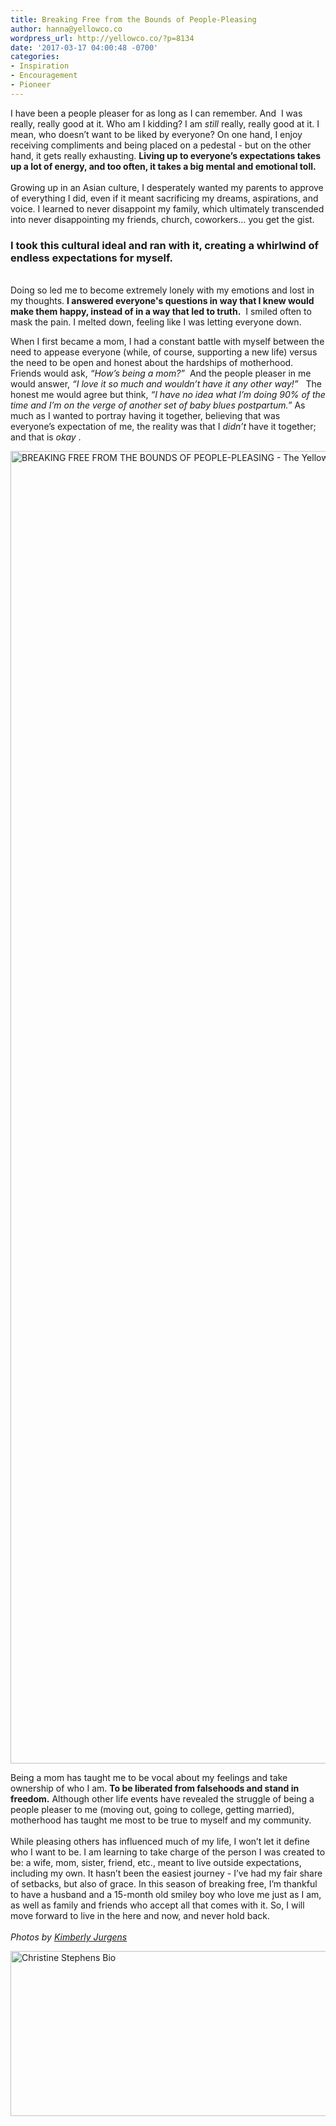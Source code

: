 ```yaml
---
title: Breaking Free from the Bounds of People-Pleasing
author: hanna@yellowco.co
wordpress_url: http://yellowco.co/?p=8134
date: '2017-03-17 04:00:48 -0700'
categories:
- Inspiration
- Encouragement
- Pioneer 
---
```

<p> I have been a people pleaser for as long as I can remember. And&nbsp;  I was really, really good at it. Who am I kidding? I am  <i> still  </i> really, really good at it. I mean, who doesn&rsquo;t want to be liked by everyone?&nbsp;On one hand, I enjoy receiving compliments and being placed on a pedestal - but on the other hand, it gets really exhausting. <strong>Living up to everyone&rsquo;s expectations takes up a lot of energy, and too often, it takes a big&nbsp;mental and emotional toll.</strong> <strong><br />
</strong>  <br />
  Growing up in an Asian culture, I desperately wanted my parents to approve of everything I did, even if it meant sacrificing my dreams, aspirations, and voice. I learned to never disappoint my family, which ultimately transcended into never disappointing my friends, church, coworkers&hellip; you get the gist. </p>
<h3><strong>I took this cultural ideal and ran with it, creating a whirlwind of endless expectations for myself.</strong></h3><br />
 Doing so led me to&nbsp;become extremely lonely with my emotions and lost in my thoughts. <strong>I answered everyone's questions in way that I knew would make them&nbsp;happy, instead of in a way that led to truth.</strong>&nbsp; I smiled often to mask the pain. I melted down, feeling&nbsp;like I was letting everyone down.</p>
<p> When I first became a mom, I had a constant battle with myself between the need to appease everyone (while, of course, supporting a new life) versus the need to be open and honest about the hardships of motherhood. Friends would ask,  <i> &ldquo;How&rsquo;s being a mom?&rdquo; </i> &nbsp;And the people pleaser in me would answer,  <i> &ldquo;I love it so much and wouldn&rsquo;t have it any other way!&rdquo; </i> &nbsp; The honest&nbsp;me would agree but think,  <i> &ldquo;I have no idea what I&rsquo;m doing 90% of the time and I&rsquo;m on the verge of another set of baby blues postpartum.&rdquo; </i>  As much as I wanted to portray having&nbsp;it together, believing&nbsp;that was everyone&rsquo;s expectation of me, the reality was that I <em>didn&rsquo;t</em> have it together; and that is  <i> okay </i> . </p>
<p><img class="aligncenter wp-image-8142 size-full" title="BREAKING FREE FROM THE BOUNDS OF PEOPLE-PLEASING - The Yellow Room" src="http://yellowco.co/wp-content/uploads/2017/03/k13-large.jpg" alt="BREAKING FREE FROM THE BOUNDS OF PEOPLE-PLEASING - The Yellow Room" width="1400" height="2100" /></p>
<p> Being a mom has taught me to be vocal about my feelings and take ownership of who I am. <strong>To be liberated from falsehoods and stand in freedom.</strong> Although other life events have revealed&nbsp;the struggle of being a people pleaser to me (moving out, going to college, getting married), motherhood has taught me most to be true to myself and my community.  <br />
   <br />
  While pleasing others has influenced much of my life, I won&rsquo;t let it define who I want to be. I am learning to take charge of the person I was created to be: a wife, mom, sister, friend, etc.,&nbsp;meant to live outside expectations, including my own. It hasn&rsquo;t been the easiest journey - I&rsquo;ve had my fair share of setbacks, but also of grace. In this season of breaking free, I&rsquo;m thankful to have a husband and a 15-month old smiley boy who love me just as I am, as well as&nbsp;family and friends who accept all that comes with it. So, I will move forward&nbsp;to live in the here and now, and never hold back.  <br />
   <br />
 <em>Photos by&nbsp;<a href="http://eclecticstateofmind.com/" target="_blank">Kimberly Jurgens</a></em></p>
<p><a href="https://delightfulfindings.wordpress.com/" target="_blank"><img class="aligncenter wp-image-8135 size-full" src="http://yellowco.co/wp-content/uploads/2017/03/ChristineStephens.jpg" alt="Christine Stephens Bio" width="700" height="264" /></a></p>
<p>&nbsp;</p>

